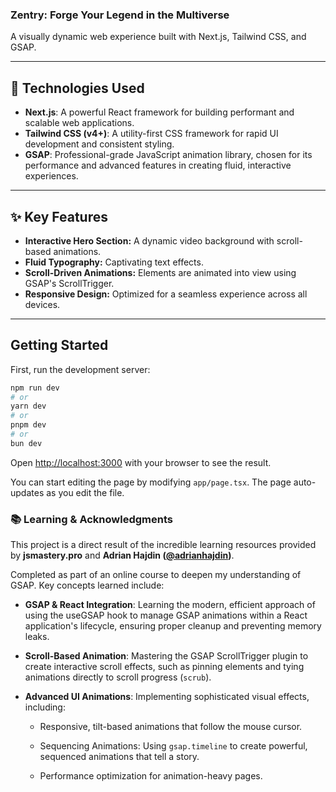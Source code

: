 ### Zentry: Forge Your Legend in the Multiverse

A visually dynamic web experience built with Next.js, Tailwind CSS, and GSAP.

---

## 🚀 Technologies Used

- **Next.js**: A powerful React framework for building performant and scalable web applications.
- **Tailwind CSS (v4+)**: A utility-first CSS framework for rapid UI development and consistent styling.
- **GSAP**: Professional-grade JavaScript animation library, chosen for its performance and advanced features in creating fluid, interactive experiences.

---

## ✨ Key Features

- **Interactive Hero Section:** A dynamic video background with scroll-based animations.
- **Fluid Typography:** Captivating text effects.
- **Scroll-Driven Animations:** Elements are animated into view using GSAP's ScrollTrigger.
- **Responsive Design:** Optimized for a seamless experience across all devices.

---

## Getting Started

First, run the development server:

```bash
npm run dev
# or
yarn dev
# or
pnpm dev
# or
bun dev
```

Open [http://localhost:3000](http://localhost:3000) with your browser to see the result.

You can start editing the page by modifying `app/page.tsx`. The page auto-updates as you edit the file.

### 📚 Learning & Acknowledgments

This project is a direct result of the incredible learning resources provided by **jsmastery.pro** and **Adrian Hajdin ([@adrianhajdin](https://github.com/adrianhajdin))**.

Completed as part of an online course to deepen my understanding of GSAP. Key concepts learned include:

- **GSAP & React Integration**: Learning the modern, efficient approach of using the useGSAP hook to manage GSAP animations within a React application's lifecycle, ensuring proper cleanup and preventing memory leaks.

- **Scroll-Based Animation**: Mastering the GSAP ScrollTrigger plugin to create interactive scroll effects, such as pinning elements and tying animations directly to scroll progress (`scrub`).

- **Advanced UI Animations**: Implementing sophisticated visual effects, including:

  - Responsive, tilt-based animations that follow the mouse cursor.

  - Sequencing Animations: Using `gsap.timeline` to create powerful, sequenced animations that tell a story.

  - Performance optimization for animation-heavy pages.
